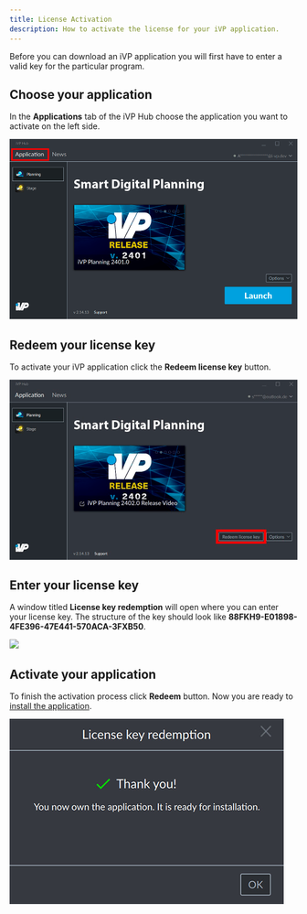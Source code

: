 ```yaml
---
title: License Activation
description: How to activate the license for your iVP application.
---
```


Before you can download an iVP application you will first have to enter a valid key for the particular program.

## Choose your application

In the __Applications__ tab of the iVP Hub choose the application you want to activate on the left side.

![Choose your application](../../../.gitbook/assets/hub_application.png)

## Redeem your license key

To activate your iVP application click the __Redeem license key__ button.

![Redeem your license key](../../../.gitbook/assets/hub_redeem_key.png)

## Enter your license key

A window titled __License key redemption__ will open where you can enter your license key. The structure of the key should look like __88FKH9-E01898-4FE396-47E441-570ACA-3FXB50__.

![](../../../.gitbook/assets/iVP\_launcher\_license\_key\_redemption.jpg)

## Activate your application

To finish the activation process click __Redeem__ button. Now you are ready to [install the application](./install-applications.md).

![Activate your application](../../../.gitbook/assets/hub_key_redemption_success.png)